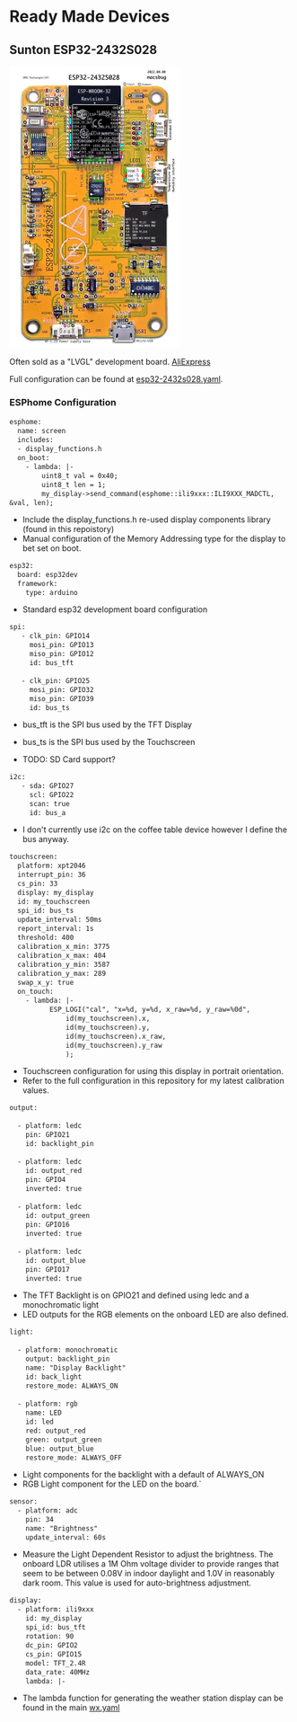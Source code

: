 # Ready Made Devices

## Sunton ESP32-2432S028

![ESP32-2432S028](image/esp32-2432s028.jpeg)

Often sold as a "LVGL" development board.  [AliExpress](https://www.aliexpress.com/item/1005004502250619.html)

Full configuration can be found at [esp32-2432s028.yaml](../esp32-2432s028.yaml).

### ESPhome Configuration

```
esphome:
  name: screen
  includes:
  - display_functions.h
  on_boot:
    - lambda: |-
        uint8_t val = 0x40;
        uint8_t len = 1;
        my_display->send_command(esphome::ili9xxx::ILI9XXX_MADCTL, &val, len);
```

* Include the display\_functions.h re-used display components library (found in this repoistory)
* Manual configuration of the Memory Addressing type for the display to bet set on boot.


```
esp32:
  board: esp32dev
  framework:
    type: arduino
```

* Standard esp32 development board configuration

```
spi:
   - clk_pin: GPIO14
     mosi_pin: GPIO13
     miso_pin: GPIO12
     id: bus_tft

   - clk_pin: GPIO25
     mosi_pin: GPIO32
     miso_pin: GPIO39
     id: bus_ts
```

* bus\_tft is the SPI bus used by the TFT Display
* bus\_ts is the SPI bus used by the Touchscreen

* TODO: SD Card support?

```
i2c:
   - sda: GPIO27
     scl: GPIO22
     scan: true
     id: bus_a
```

* I don't currently use i2c on the coffee table device however I define the bus anyway.

```
touchscreen:
  platform: xpt2046
  interrupt_pin: 36
  cs_pin: 33
  display: my_display
  id: my_touchscreen
  spi_id: bus_ts
  update_interval: 50ms
  report_interval: 1s
  threshold: 400
  calibration_x_min: 3775
  calibration_x_max: 404
  calibration_y_min: 3587
  calibration_y_max: 289
  swap_x_y: true
  on_touch:
    - lambda: |-
          ESP_LOGI("cal", "x=%d, y=%d, x_raw=%d, y_raw=%0d",
              id(my_touchscreen).x,
              id(my_touchscreen).y,
              id(my_touchscreen).x_raw,
              id(my_touchscreen).y_raw
              );
```

* Touchscreen configuration for using this display in portrait orientation.
* Refer to the full configuration in this repository for my latest calibration values.

```
output:

  - platform: ledc
    pin: GPIO21
    id: backlight_pin

  - platform: ledc
    id: output_red
    pin: GPIO4
    inverted: true

  - platform: ledc
    id: output_green
    pin: GPIO16
    inverted: true

  - platform: ledc
    id: output_blue
    pin: GPIO17
    inverted: true
```

* The TFT Backlight is on GPIO21 and defined using ledc and a monochromatic light
* LED outputs for the RGB elements on the onboard LED are also defined.

```
light:

  - platform: monochromatic
    output: backlight_pin
    name: "Display Backlight"
    id: back_light
    restore_mode: ALWAYS_ON

  - platform: rgb
    name: LED
    id: led
    red: output_red
    green: output_green
    blue: output_blue
    restore_mode: ALWAYS_OFF
```

* Light components for the backlight with a default of ALWAYS\_ON
* RGB Light component for the LED on the board.`

```
sensor:
  - platform: adc
    pin: 34
    name: "Brightness"
    update_interval: 60s
```

* Measure the Light Dependent Resistor to adjust the brightness.  The onboard LDR utilises a 1M Ohm voltage divider to provide ranges that seem to be between 0.08V in indoor daylight and 1.0V in reasonably dark room.  This value is used for auto-brightness adjustment.

```
display:
  - platform: ili9xxx
    id: my_display
    spi_id: bus_tft
    rotation: 90
    dc_pin: GPIO2
    cs_pin: GPIO15
    model: TFT_2.4R
    data_rate: 40MHz
    lambda: |-

```

* The lambda function for generating the weather station display can be found in the main [wx.yaml](/wx.yaml)

